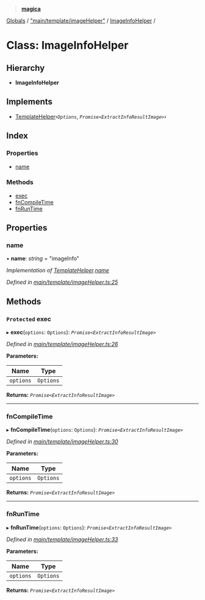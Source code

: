 > **[magica](../README.md)**

[Globals](../README.md) / ["main/template/imageHelper"](../modules/_main_template_imagehelper_.md) / [ImageInfoHelper](_main_template_imagehelper_.imageinfohelper.md) /

# Class: ImageInfoHelper

## Hierarchy

* **ImageInfoHelper**

## Implements

* [TemplateHelper](../interfaces/_main_template_template_.templatehelper.md)‹*`Options`*, *`Promise<ExtractInfoResultImage>`*›

## Index

### Properties

* [name](_main_template_imagehelper_.imageinfohelper.md#name)

### Methods

* [exec](_main_template_imagehelper_.imageinfohelper.md#protected-exec)
* [fnCompileTime](_main_template_imagehelper_.imageinfohelper.md#fncompiletime)
* [fnRunTime](_main_template_imagehelper_.imageinfohelper.md#fnruntime)

## Properties

###  name

• **name**: *string* = "imageInfo"

*Implementation of [TemplateHelper](../interfaces/_main_template_template_.templatehelper.md).[name](../interfaces/_main_template_template_.templatehelper.md#name)*

*Defined in [main/template/imageHelper.ts:25](https://github.com/cancerberoSgx/magica/blob/7866695/src/main/template/imageHelper.ts#L25)*

## Methods

### `Protected` exec

▸ **exec**(`options`: `Options`): *`Promise<ExtractInfoResultImage>`*

*Defined in [main/template/imageHelper.ts:26](https://github.com/cancerberoSgx/magica/blob/7866695/src/main/template/imageHelper.ts#L26)*

**Parameters:**

Name | Type |
------ | ------ |
`options` | `Options` |

**Returns:** *`Promise<ExtractInfoResultImage>`*

___

###  fnCompileTime

▸ **fnCompileTime**(`options`: `Options`): *`Promise<ExtractInfoResultImage>`*

*Defined in [main/template/imageHelper.ts:30](https://github.com/cancerberoSgx/magica/blob/7866695/src/main/template/imageHelper.ts#L30)*

**Parameters:**

Name | Type |
------ | ------ |
`options` | `Options` |

**Returns:** *`Promise<ExtractInfoResultImage>`*

___

###  fnRunTime

▸ **fnRunTime**(`options`: `Options`): *`Promise<ExtractInfoResultImage>`*

*Defined in [main/template/imageHelper.ts:33](https://github.com/cancerberoSgx/magica/blob/7866695/src/main/template/imageHelper.ts#L33)*

**Parameters:**

Name | Type |
------ | ------ |
`options` | `Options` |

**Returns:** *`Promise<ExtractInfoResultImage>`*